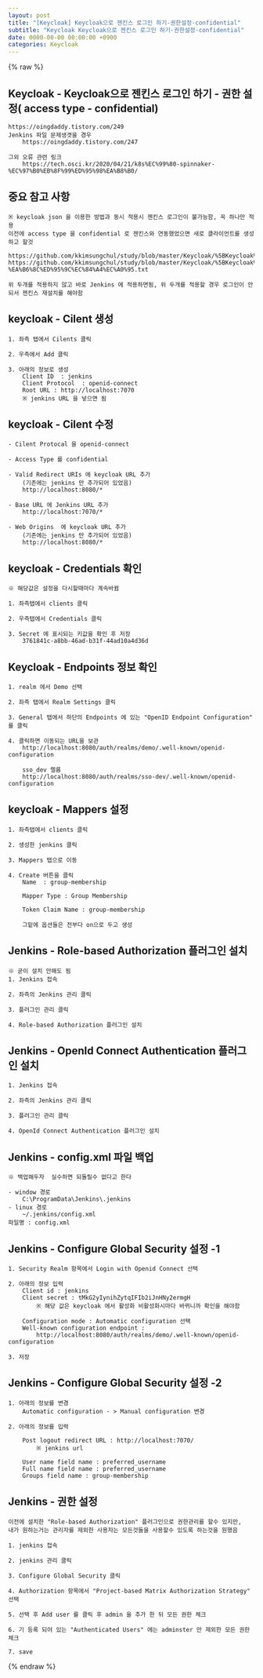 ```yaml
---  
layout: post  
title: "[Keycloak] Keycloak으로 젠킨스 로그인 하기-권한설정-confidential"  
subtitle: "Keycloak Keycloak으로 젠킨스 로그인 하기-권한설정-confidential"  
date: 0000-00-00 00:00:00 +0900  
categories: Keycloak  
---  
```

{% raw %}  
## Keycloak - Keycloak으로 젠킨스 로그인 하기 - 권한 설정( access type - confidential)  
	https://oingdaddy.tistory.com/249  
	Jenkins 파일 문제생겻을 경우  
		https://oingdaddy.tistory.com/247  
  
	그외 오류 관련 링크  
		https://tech.osci.kr/2020/04/21/k8s%EC%99%80-spinnaker-%EC%97%B0%EB%8F%99%ED%95%98%EA%B8%B0/  
  
## 중요 참고 사항  
	※ keycloak json 을 이용한 방법과 동시 적용시 젠킨스 로그인이 불가능함, 꼭 하나만 적용  
	이전에 access type 을 confidential 로 젠킨스와 연동했었으면 새로 클라이언트를 생성하고 할것  
  
	https://github.com/kkimsungchul/study/blob/master/Keycloak/%5BKeycloak%5D%20Keycloak%EC%9C%BC%EB%A1%9C%20%EC%A0%A0%ED%82%A8%EC%8A%A4%20%EB%A1%9C%EA%B7%B8%EC%9D%B8%20%ED%95%98%EA%B8%B0.txt  
	https://github.com/kkimsungchul/study/blob/master/Keycloak/%5BKeycloak%5D%20Keycloak%EC%9C%BC%EB%A1%9C%20%EC%A0%A0%ED%82%A8%EC%8A%A4%20%EB%A1%9C%EA%B7%B8%EC%9D%B8%20%ED%95%98%EA%B8%B0-%EA%B6%8C%ED%95%9C%EC%84%A4%EC%A0%95.txt  
  
	위 두개를 적용하지 않고 바로 Jenkins 에 적용하면됨, 위 두개를 적용할 경우 로그인이 안되서 젠킨스 재설치를 해야함  
  
## keycloak - Cilent 생성  
  
	1. 좌측 탭에서 Cilents 클릭  
  
	2. 우측에서 Add 클릭  
  
	3. 아래의 정보로 생성  
		Client ID  : jenkins  
		Client Protocol  : openid-connect  
		Root URL : http://localhost:7070  
		※ jenkins URL 을 넣으면 됨  
  
## keycloak - Cilent 수정  
  
	- Cilent Protocal 을 openid-connect  
  
	- Access Type 를 confidential  
  
	- Valid Redirect URIs 에 keycloak URL 추가  
		(기존에는 jenkins 만 추가되어 있었음)  
		http://localhost:8080/*  
  
	- Base URL 에 Jenkins URL 추가  
		http://localhost:7070/*  
  
	- Web Origins  에 keycloak URL 추가  
		(기존에는 jenkins 만 추가되어 있었음)  
		http://localhost:8080/*  
  
## keycloak - Credentials 확인  
	※ 해당값은 설정을 다시할때마다 계속바뀜  
  
	1. 좌측탭에서 clients 클릭  
  
	2. 우측탭에서 Credentials 클릭  
  
	3. Secret 에 표시되는 키값을 확인 후 저장  
		3761841c-a8bb-46ad-b31f-44ad10a4d36d  
  
## Keycloak - Endpoints 정보 확인  
  
	1. realm 에서 Demo 선택  
  
	2. 좌측 탭에서 Realm Settings 클릭  
  
	3. General 탭에서 하단의 Endpoints 에 있는 "OpenID Endpoint Configuration" 를 클릭  
  
	4. 클릭하면 이동되는 URL을 보관  
		http://localhost:8080/auth/realms/demo/.well-known/openid-configuration  
  
		sso_dev 렐름  
		http://localhost:8080/auth/realms/sso-dev/.well-known/openid-configuration  
  
## keycloak - Mappers 설정  
	1. 좌측탭에서 clients 클릭  
  
	2. 생성한 jenkins 클릭  
  
	3. Mappers 탭으로 이동  
  
	4. Create 버튼을 클릭  
		Name  : group-membership  
  
		Mapper Type : Group Membership  
  
		Token Claim Name : group-membership  
  
		그밑에 옵션들은 전부다 on으로 두고 생성  
  
## Jenkins - Role-based Authorization 플러그인 설치  
	※ 굳이 설치 안해도 됨  
	1. Jenkins 접속  
  
	2. 좌측의 Jenkins 관리 클릭  
  
	3. 플러그인 관리 클릭  
  
	4. Role-based Authorization 플러그인 설치  
  
## Jenkins - OpenId Connect Authentication 플러그인 설치  
  
	1. Jenkins 접속  
  
	2. 좌측의 Jenkins 관리 클릭  
  
	3. 플러그인 관리 클릭  
  
	4. OpenId Connect Authentication 플러그인 설치  
  
## Jenkins - config.xml 파일 백업  
	※ 백업해두자  실수하면 되돌릴수 없다고 한다  
  
	- window 경로  
		C:\ProgramData\Jenkins\.jenkins  
	- linux 경로  
		~/.jenkins/config.xml  
	파일명 : config.xml  
  
## Jenkins - Configure Global Security 설정 -1  
  
	1. Security Realm 항목에서 Login with Openid Connect 선택  
  
	2. 아래의 정보 입력  
		Client id : jenkins  
		Client secret : tMkG2yIynihZytqIFIb2iJnHNy2ermgH  
			※ 해당 값은 keycloak 에서 활성화 비활성화시마다 바뀌니까 확인을 해야함  
  
		Configuration mode : Automatic configuration 선택  
		Well-known configuration endpoint :  
			http://localhost:8080/auth/realms/demo/.well-known/openid-configuration  
  
	3. 저장  
  
## Jenkins - Configure Global Security 설정 -2  
  
	1. 아래의 정보를 변경  
		Automatic configuration - > Manual configuration 변경  
  
	2. 아래의 정보를 입력  
  
		Post logout redirect URL : http://localhost:7070/  
			※ jenkins url  
  
		User name field name : preferred_username  
		Full name field name : preferred_username  
		Groups field name : group-membership  
  
## Jenkins - 권한 설정  
	이전에 설치한 "Role-based Authorization" 플러그인으로 권한관리를 할수 있지만,  
	내가 원하는거는 관리자를 제외한 사용자는 모든것들을 사용할수 있도록 하는것을 원했음  
  
	1. jenkins 접속  
  
	2. jenkins 관리 클릭  
  
	3. Configure Global Security 클릭  
  
	4. Authorization 항목에서 "Project-based Matrix Authorization Strategy" 선택  
  
	5. 선택 후 Add user 를 클릭 후 admin 을 추가 한 뒤 모든 권한 체크  
  
	6. 기 등록 되어 있는 "Authenticated Users" 에는 adminster 만 제외한 모든 권한 체크  
  
	7. save  
{% endraw %}
